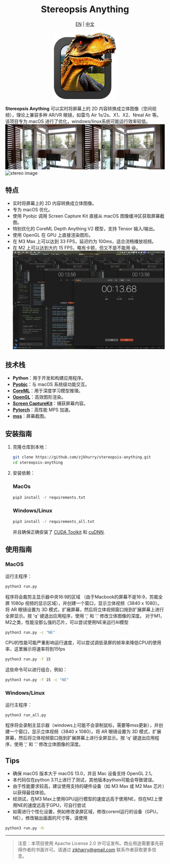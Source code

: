<div align="center">

<h1> Stereopsis Anything </h1>

[EN](../readme.md) | [中文](readme_cn.md)

<img src="../img/icon.png" alt="ico" style="width: 200px; height: auto;">

</div>

**Stereopsis Anything** 可以实时将屏幕上的 2D 内容转换成立体图像（空间视频），理论上兼容多种 AR/VR 眼镜，如雷鸟 Air 1s/2s、X1、X2、Nreal Air 等。该项目专为 macOS 进行了优化，windows/linux系统可能运行效率较低。
![stereo image](../img/1.jpeg)
![stereo image](../img/2.gif)

## 特点
- 实时将屏幕上的 2D 内容转换成立体图像。
- 专为 macOS 优化。
- 使用 Pyobjc 调用 Screen Capture Kit 直接从 macOS 图像缓冲区获取屏幕截图。
- 特别优化的 CoreML Depth Anything V2 模型，支持 Tensor 输入/输出。
- 使用 OpenGL 在 GPU 上直接渲染图形。
- 在 M3 Max 上可以达到 33 FPS，延迟约为 100ms，适合流畅播放视频。
- 在 M2 上可以达到大约 15 FPS，略有卡顿，但又不是不能用 :satisfied:。
![delay](../img/delay.jpeg)

## 技术栈
- **Python**：用于开发和构建应用程序。
- **[Pyobjc](https://github.com/ronaldoussoren/pyobjc/tree/master)**：与 macOS 系统级功能交互。
- **[CoreML](https://github.com/apple/coremltools/tree/main)**：用于深度学习模型推理。
- **[OpenGL](https://pyopengl.sourceforge.net/)**：高效图形渲染。
- **[Screen CaptureKit](https://developer.apple.com/documentation/screencapturekit?language=objc)**：捕获屏幕内容。
- **[Pytorch](https://pytorch.ac.cn/)**：高性能 MPS 加速。
- **[mss](https://python-mss.readthedocs.io/index.html)**：屏幕截图。
  
## 安装指南
1. 克隆仓库到本地：
    ```bash
    git clone https://github.com/zjkhurry/stereopsis-anything.git
    cd stereopsis-anything
    ```
2. 安装依赖：
    ### MacOs
    ```bash
    pip3 install -r requirements.txt
    ```
    ### Windows/Linux
    ```bash
    pip3 install -r requirements_all.txt
    ```
    并且确保正确安装了 [CUDA Toolkit](https://developer.nvidia.com/cuda-toolkit) 和 [cuDNN](https://developer.nvidia.com/cudnn).

## 使用指南

### MacOS
运行主程序：
```bash
python3 run.py
```
程序将会裁剪主显示器中央16:9的区域 （由于Macbook的屏幕不是16:9，剪裁全屏 1080p 视频的显示区域），并创建一个窗口，显示立体视频（3840 x 1080）。将 AR 眼镜设置为 3D 模式，扩展屏幕，然后将立体视频窗口拖到扩展屏幕上进行全屏显示。按 'q' 键退出应用程序，使用 ',' 和 '.' 修改立体图像的深度。
对于M1，M2之类，性能没那么强的芯片，可以尝试使用NE来运行AI模型
```bash
python3 run.py -c "NE"
```
CPU的性能可能严重影响运行速度，可以尝试调低录屏的帧率来降低CPU的使用率，这里展示将速率将到15fps
```bash
python3 run.py -f 15
```
这些命令可以进行组合，例如：
```bash
python3 run.py -f 15 -c "NE"
```
### Windows/Linux
运行主程序：
```bash
python3 run_all.py
```
程序将会录制主显示器（windows上可能不会录制鼠标，需要等mss更新），并创建一个窗口，显示立体视频（3840 x 1080）。将 AR 眼镜设置为 3D 模式，扩展屏幕，然后将立体视频窗口拖到扩展屏幕上进行全屏显示。按 'q' 键退出应用程序，使用 ',' 和 '.' 修改立体图像的深度。

## Tips
- 确保 macOS 版本大于 macOS 13.0，并且 Mac 设备支持 OpenGL 2.1。
- 本代码仅在python 3.11上进行了测试，其他版本python可能会导致错误。
- 由于性能要求较高，建议使用支持的硬件设备（如 M3 Max 或 M2 Max 芯片）以获得最佳体验。
- 经测试，在M3 Max上使用GPU运行模型的速度远高于使用NE，但在M2上使用NE的速度远高于GPU，可自行尝试
- 如需进行个性化设置，例如修改录屏区域，修改coreml运行的设备（GPU，NE），修改输出画面的尺寸等，请使用
```bash
python3 run.py -h
```

---

> 注意：本项目使用 Apache License 2.0 许可证发布。商业用途需要事先获得作者的书面许可。请通过 zjkharry@gmail.com 联系作者获取更多信息。
